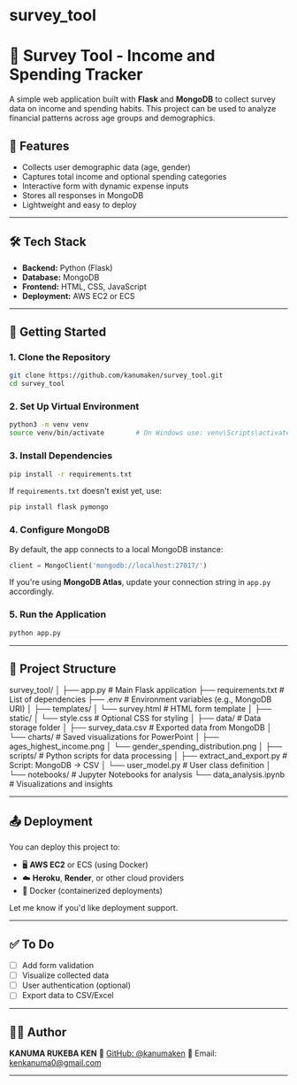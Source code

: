 # survey_tool

# 🧾 Survey Tool - Income and Spending Tracker

A simple web application built with **Flask** and **MongoDB** to collect survey data on income and spending habits. This project can be used to analyze financial patterns across age groups and demographics.

## 🔧 Features

- Collects user demographic data (age, gender)
- Captures total income and optional spending categories
- Interactive form with dynamic expense inputs
- Stores all responses in MongoDB
- Lightweight and easy to deploy

---

## 🛠️ Tech Stack

- **Backend:** Python (Flask)
- **Database:** MongoDB
- **Frontend:** HTML, CSS, JavaScript
- **Deployment:** AWS EC2 or ECS

---

## 🚀 Getting Started

### 1. Clone the Repository

```bash
git clone https://github.com/kanumaken/survey_tool.git
cd survey_tool
````

### 2. Set Up Virtual Environment

```bash
python3 -m venv venv
source venv/bin/activate        # On Windows use: venv\Scripts\activate
```

### 3. Install Dependencies

```bash
pip install -r requirements.txt
```

If `requirements.txt` doesn't exist yet, use:

```bash
pip install flask pymongo
```

### 4. Configure MongoDB

By default, the app connects to a local MongoDB instance:

```python
client = MongoClient('mongodb://localhost:27017/')
```

If you're using **MongoDB Atlas**, update your connection string in `app.py` accordingly.

### 5. Run the Application

```bash
python app.py
```

---

## 📂 Project Structure

survey_tool/
│
├── app.py                         # Main Flask application
├── requirements.txt              # List of dependencies
├── .env                          # Environment variables (e.g., MongoDB URI)
│
├── templates/
│   └── survey.html               # HTML form template
│
├── static/
│   └── style.css                 # Optional CSS for styling
│
├── data/                         # Data storage folder
│   ├── survey_data.csv           # Exported data from MongoDB
│   └── charts/                   # Saved visualizations for PowerPoint
│       ├── ages_highest_income.png
│       └── gender_spending_distribution.png
│
├── scripts/                      # Python scripts for data processing
│   ├── extract_and_export.py     # Script: MongoDB → CSV
│   └── user_model.py             # User class definition
│
└── notebooks/                    # Jupyter Notebooks for analysis
    └── data_analysis.ipynb       # Visualizations and insights


---

## 📤 Deployment

You can deploy this project to:

* 🖥️ **AWS EC2** or ECS (using Docker)
* ☁️ **Heroku**, **Render**, or other cloud providers
* 🐳 Docker (containerized deployments)

Let me know if you'd like deployment support.

---

## ✅ To Do

* [ ] Add form validation
* [ ] Visualize collected data
* [ ] User authentication (optional)
* [ ] Export data to CSV/Excel

---



## 🙋‍♂️ Author

**KANUMA RUKEBA KEN**
🔗 [GitHub: @kanumaken](https://github.com/kanumaken)
📧 Email: [kenkanuma0@gmail.com](mailto:kenkanuma0@gmail.com)

---

